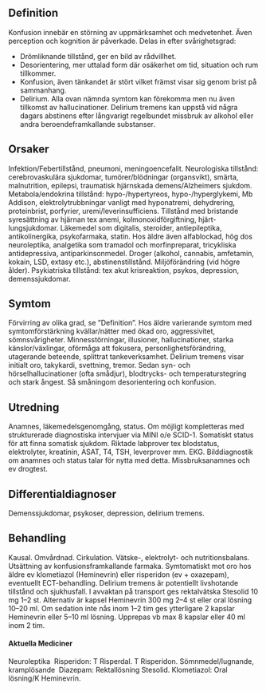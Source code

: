 ## Definition

Konfusion innebär en störning av uppmärksamhet och medvetenhet. Även perception och kognition är påverkade. Delas in efter svårighetsgrad:
- Drömliknande tillstånd, ger en bild av rådvillhet.
- Desorientering, mer uttalad form där osäkerhet om tid, situation och rum tillkommer.
- Konfusion, även tänkandet är stört vilket främst visar sig genom brist på sammanhang.
- Delirium. Alla ovan nämnda symtom kan förekomma men nu även tillkomst av hallucinationer.
Delirium tremens kan uppstå vid några dagars abstinens efter långvarigt regelbundet missbruk av alkohol eller andra beroendeframkallande substanser.

## Orsaker

Infektion/Febertillstånd, pneumoni, meningoencefalit. Neurologiska tillstånd: cerebrovaskulära sjukdomar, tumörer/blödningar (organsvikt), smärta, malnutrition, epilepsi, traumatisk hjärnskada demens/Alzheimers sjukdom.
Metabola/endokrina tillstånd: hypo-/hypertyreos, hypo-/hyperglykemi, Mb Addison, elektrolytrubbningar vanligt med hyponatremi, dehydrering, proteinbrist, porfyrier, uremi/leverinsufficiens. Tillstånd med bristande syresättning av hjärnan tex anemi, kolmonoxidförgiftning, hjärt-lungsjukdomar.
Läkemedel som digitalis, steroider, antiepileptika, antikolinergika, psykofarmaka, statin. Hos äldre även alfablockad, hög dos neuroleptika, analgetika som tramadol och morfinpreparat, tricykliska antidepressiva, antiparkinsonmedel.
Droger (alkohol, cannabis, amfetamin, kokain, LSD, extasy etc.), abstinenstillstånd. Miljöförändring (vid högre ålder). Psykiatriska tillstånd: tex akut krisreaktion, psykos, depression, demenssjukdomar.

## Symtom

Förvirring av olika grad, se ”Definition”. Hos äldre varierande symtom med symtomförstärkning kvällar/nätter med ökad oro, aggressivitet, sömnsvårigheter. Minnesstörningar, illusioner, hallucinationer, starka känslor/växlingar, oförmåga att fokusera, personlighetsförändring, utagerande beteende, splittrat tankeverksamhet.
Delirium tremens visar initialt oro, takykardi, svettning, tremor. Sedan syn- och hörselhallucinationer (ofta smådjur), blodtrycks- och temperaturstegring och stark ångest. Så småningom desorientering och konfusion.

## Utredning

Anamnes, läkemedelsgenomgång, status. Om möjligt kompletteras med strukturerade diagnostiska intervjuer via MINI o/e SCID-1.
Somatiskt status för att finna somatisk sjukdom. Riktade labprover tex blodstatus, elektrolyter, kreatinin, ASAT, T4, TSH, leverprover mm. EKG. Bilddiagnostik om anamnes och status talar för nytta med detta.
Missbruksanamnes och ev drogtest.

## Differentialdiagnoser

Demenssjukdomar, psykoser, depression, delirium tremens.

## Behandling

Kausal. Omvårdnad. Cirkulation. Vätske-, elektrolyt- och nutritionsbalans.
Utsättning av konfusionsframkallande farmaka.
Symtomatiskt mot oro hos äldre ev klometiazol (Heminevrin) eller risperidon (ev + oxazepam), eventuellt ECT-behandling.
Delirium tremens är potentiellt livshotande tillstånd och sjukhusfall. I avvaktan på transport ges rektalvätska Stesolid 10 mg 1–2 st. Alternativ är kapsel Heminevrin 300 mg 2–4 st eller oral lösning 10–20 ml. Om sedation inte nås inom 1–2 tim ges ytterligare 2 kapslar Heminevrin eller 5–10 ml lösning. Upprepas vb max 8 kapslar eller 40 ml inom 2 tim.

#### Aktuella Mediciner

Neuroleptika 
Risperidon: T Risperdal. T Risperidon.
Sömnmedel/lugnande, kramplösande 
Diazepam: Rektallösning Stesolid.
Klometiazol: Oral lösning/K Heminevrin.

